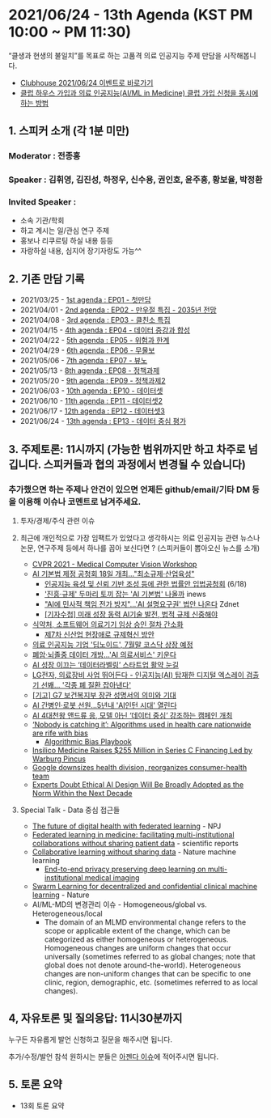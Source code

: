 # 2021/06/24 - 13th Agenda (KST PM 10:00 ~ PM 11:30)

“클생과 현생의 불일치”를 목표로 하는 고품격 의료 인공지능 주제 만담을 시작해봅니다. 

* [Clubhouse 2021/06/24 이벤트로 바로가기](https://www.clubhouse.com/event/Md07DWjq)
* [클럽 하우스 가입과 의료 인공지능(AI/ML in Medicine) 클럽 가입 신청을 동시에 하는 방법](https://www.clubhouse.com/join/aiml-in-medicine/fvzQHLyQ?fbclid=IwAR0_nnP9gHvug6Mhs-8gpy7AK1Q-CGxiQG7f_hq49sfHNljQUCfVnxFVBg8)

## 1. 스피커 소개 (각 1분 미만)
### Moderator : 전종홍
### Speaker : 김휘영, 김진성, 하정우, 신수용, 권인호, 윤주흥, 황보율, 박정환
### Invited Speaker :  
* 소속 기관/학회
* 하고 계시는 일/관심 연구 주제
* 홍보나 리쿠르팅 하실 내용 등등
* 자랑하실 내용, 심지어 장기자랑도 가능^^

## 2. 기존 만담 기록 
* 2021/03/25 - [1st agenda : EP01 - 첫만담](/20210325-1st-agenda.md)
* 2021/04/01 - [2nd agenda : EP02 - 만우절 특집 - 2035년 전망](/20210401-2nd-agenda.md)
* 2021/04/08 - [3rd agenda : EP03 - 클친소 특집](/20210408-3rd-agenda.md)
* 2021/04/15 - [4th agenda : EP04 - 데이터 증강과 합성](/20210415-4th-agenda.md)
* 2021/04/22 - [5th agenda : EP05 - 위험과 한계](/20210422-5th-agenda.md)
* 2021/04/29 - [6th agenda : EP06 - 무물보](/20210429-6th-agenda.md)
* 2021/05/06 - [7th agenda : EP07 - 뷰노](/20210506-7th-agenda.md)
* 2021/05/13 - [8th agenda : EP08 - 정책과제](/20210513-8th-agenda.md)
* 2021/05/20 - [9th agenda : EP09 - 정책과제2](/20210520-9th-agenda.md)
* 2021/06/03 - [10th agenda : EP10 - 데이터셋](/20210603-10th-agenda.md)
* 2021/06/10 - [11th agenda : EP11 - 데이터셋2](/20210610-11th-agenda.md)
* 2021/06/17 - [12th agenda : EP12 - 데이터셋3](/20210617-12th-agenda.md)
* 2021/06/24 - [13th agenda : EP13 - 데이터 중심 평가](/20210624-13th-agenda.md)

## 3. 주제토론: 11시까지 (가능한 범위까지만 하고 차주로 넘깁니다. 스피커들과 협의 과정에서 변경될 수 있습니다)

### 추가했으면 하는 주제나 안건이 있으면 언제든 github/email/기타 DM 등을 이용해 이슈나 코멘트로 남겨주세요. 

1. 투자/경제/주식 관련 이슈 

2. 최근에 개인적으로 가장 임팩트가 있었다고 생각하시는 의료 인공지능 관련  뉴스나 논문, 연구주제 등에서 하나를 꼽아 보신다면 ? (스피커들이 뽑아오신 뉴스를 소개) 
   * [CVPR 2021 - Medical Computer Vision Workshop](https://sites.google.com/view/cvprmcv21)
   * [AI 기본법 제정 공청회 18일 개최…"최소규제·산업육성"](http://www.inews24.com/view/1376969)
      * [인공지능 육성 및 신뢰 기반 조성 등에 관한 법률안 입법공청회](https://www.youtube.com/watch?v=zQX8FOyVp2M) (6/18)
      * ['진흥·규제' 두마리 토끼 잡는 'AI 기본법' 나올까](http://www.inews24.com/view/1377389) inews
      * ["AI에 민사적 책임 전가 방지"…'AI 설명요구권' 법안 나온다](https://n.news.naver.com/article/092/0002225352?cds=news_edit) Zdnet
      * [[기자수첩] 미래 성장 동력 AI기술 발전, 법적 규제 신중해야](http://www.inews24.com/view/1378392)
   * [식약처, 소프트웨어 의료기기 임상 승인 절차 간소화](https://newsis.com/view/?id=NISX20210617_0001480346&cID=13104&pID=13100)
      * [제7차 신산업 현장애로 규제혁신 방안](https://www.korea.kr/news/policyNewsView.do?newsId=148889027)
   * [의료 인공지능 기업 '딥노이드', 7월말 코스닥 상장 예정](https://www.irobotnews.com/news/articleView.html?idxno=25319)
   * [폐암·뇌졸중 데이터 개방…'AI 의료서비스' 키운다](https://www.mk.co.kr/news/it/view/2021/06/595473/)
   * [AI 성장 이끄는 ‘데이터라벨링’ 스타트업 활약 눈길](https://platum.kr/archives/165225)
   * [LG전자, 의료장비 사업 뛰어든다 - 인공지능(AI) 탑재한 디지털 엑스레이 검출기 선봬... '각종 폐 질환 잡아낸다'](https://news.g-enews.com/view.php?ud=202106221347233308becd74a0af_1&ssk=g130000mainedit&md=20210622144324_R)
   * [[기고] G7 보건복지부 장관 성명서의 의미와 기대](http://m.medipana.com/index_sub.asp?NewsNum=279176)
   * [AI 간병인·로봇 선원…5년내 'AI인턴 시대' 열린다](https://www.mk.co.kr/news/it/view/2021/06/588677/)
   * [AI 4대천왕 앤드류 응, 모델 아닌 ‘데이터 중심’ 강조하는 캠페인 개최](http://www.aitimes.com/news/articleView.html?idxno=139080)
   * [‘Nobody is catching it’: Algorithms used in health care nationwide are rife with bias](https://www.statnews.com/2021/06/21/algorithm-bias-playbook-hospitals/)
      * [Algorithmic Bias Playbook](https://www.chicagobooth.edu/-/media/project/chicago-booth/centers/caai/docs/algorithmic-bias-playbook-june-2021.pdf)
   * [Insilico Medicine Raises $255 Million in Series C Financing Led by Warburg Pincus](https://www.prnewswire.com/in/news-releases/insilico-medicine-raises-255-million-in-series-c-financing-led-by-warburg-pincus-844321051.html)
   * [Google downsizes health division, reorganizes consumer-health team](https://www.mobihealthnews.com/news/google-downsizes-health-division-reorganizes-consumer-health-team)
   * [Experts Doubt Ethical AI Design Will Be Broadly Adopted as the Norm Within the Next Decade](https://www.pewresearch.org/internet/2021/06/16/experts-doubt-ethical-ai-design-will-be-broadly-adopted-as-the-norm-within-the-next-decade/)

3. Special Talk - Data 중심 접근들
   * [The future of digital health with federated learning](https://www.nature.com/articles/s41746-020-00323-1) - NPJ
   * [Federated learning in medicine: facilitating multi-institutional collaborations without sharing patient data](https://www.nature.com/articles/s41598-020-69250-1) - scientific reports 
   * [Collaborative learning without sharing data](https://www.nature.com/articles/s42256-021-00364-5) - Nature machine learning
      * [End-to-end privacy preserving deep learning on multi-institutional medical imaging](https://www.nature.com/articles/s42256-021-00337-8)
   * [Swarm Learning for decentralized and confidential clinical machine learning](https://www.nature.com/articles/s41586-021-03583-3) - Nature 
   * AI/ML-MD의 변경관리 이슈 - Homogeneous/global vs. Heterogeneous/local
      * The domain of an MLMD environmental change refers to the scope or applicable extent of the change, which can be categorized as either homogeneous or heterogeneous. Homogeneous changes are uniform changes that occur universally (sometimes referred to as global changes; note that global does not denote around-the-world). Heterogeneous changes are non-uniform changes that can be specific to one clinic, region, demographic, etc. (sometimes referred to as local changes).
   
## 4, 자유토론 및 질의응답: 11시30분까지

누구든 자유롭게 발언 신청하고 질문을 해주시면 됩니다. 

추가/수정/발언 참석 원하시는 분들은 [아젠다 이슈](https://github.com/hollobit/AIML-in-Medicine-club/issues/14)에 적어주시면 됩니다. 

## 5. 토론 요약

* 13회 토론 요약 
